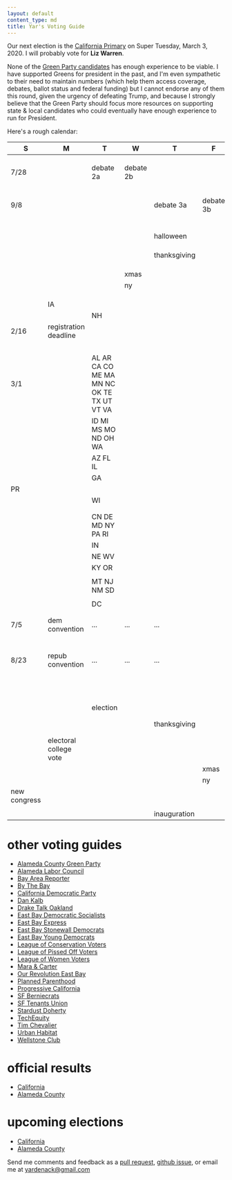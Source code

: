 ```yaml
---
layout: default
content_type: md
title: Yar's Voting Guide
---
```


Our next election is the [California Primary](https://en.wikipedia.org/wiki/2020_California_Democratic_primary) on Super Tuesday, March 3, 2020. I will probably vote for **Liz Warren**.

None of the [Green Party candidates](https://en.wikipedia.org/wiki/2020_Green_Party_presidential_primaries#Candidates) has enough experience to be viable. I have supported Greens for president in the past, and I'm even sympathetic to their need to maintain numbers (which help them access coverage, debates, ballot status and federal funding) but I cannot endorse any of them this round, given the urgency of defeating Trump, and because I strongly believe that the Green Party should focus more resources on supporting state & local candidates who could eventually have enough experience to run for President.

Here's a rough calendar:

| S | M | T | W | T | F | S |
|---|---|---|---|---|---|---|
|   |   |   |   |   |   |   |
|   |   |   |   |   |   |   |
|   |   |   |   |   |   |   |
| 7/28 |   | debate 2a | debate 2b |   |   |   |
|   |   |   |   |   |   |   |
|   |   |   |   |   |   |   |
|   |   |   |   |   |   |   |
|   |   |   |   |   |   |   |
|   |   |   |   |   |   |   |
| 9/8 |   |   |   | debate 3a  | debate 3b |   |
|   |   |   |   |   |   |   |
|   |   |   |   |   |   |   |
|   |   |   |   |   |   |   |
|   |   |   |   |   |   |   |
|   |   |   |   |   |   |   |
|   |   |   |   |   |   |   |
|   |   |   |   | halloween |   |   |
|   |   |   |   |   |   |   |
|   |   |   |   |   |   |   |
|   |   |   |   |   |   |   |
|   |   |   |   | thanksgiving |   |   |
|   |   |   |   |   |   |   |
|   |   |   |   |   |   |   |
|   |   |   |   |   |   |   |
|   |   |   | xmas |   |   |   |
|   |   |   | ny |   |   |   |
|   |   |   |   |   |   |   |
|   |   |   |   |   |   |   |
|   |   |   |   |   |   |   |
|   | IA |   |   |   |   |   |
|   |   | NH |   |   |   |   |
| 2/16 | registration deadline |   |   |   |   | NV |
|   |   |   |   |   |   | SC |
| 3/1 |   | AL AR CA CO ME MA MN NC OK TE TX UT VT VA  |   |   |   |   |
|   |   | ID MI MS MO ND OH WA |   |   |   |   |
|   |   | AZ FL IL |   |   |   |   |
|   |   | GA |   |   |   |   |
| PR |   |   |   |   |   | AK HI LA |
|   |   | WI |   |   |   |   |
|   |   |   |   |   |   |   |
|   |   |   |   |   |   |   |
|   |   | CN DE MD NY PA RI |   |   |   | KS |
|   |   | IN |   |   |   |   |
|   |   | NE WV |   |   |   |   |
|   |   | KY OR |   |   |   |   |
|   |   |   |   |   |   |   |
|   |   | MT NJ NM SD |   |   |   |   |
|   |   |   |   |   |   |   |
|   |   | DC |   |   |   |   |
|   |   |   |   |   |   |   |
|   |   |   |   |   |   |   |
| 7/5 | dem convention  | ... | ... | ... |   |   |
|   |   |   |   |   |   |   |
|   |   |   |   |   |   |   |
|   |   |   |   |   |   |   |
|   |   |   |   |   |   |   |
|   |   |   |   |   |   |   |
|   |   |   |   |   |   |   |
| 8/23 | repub convention | ... | ... | ... |   |   |
|   |   |   |   |   |   |   |
|   |   |   |   |   |   |   |
|   |   |   |   |   |   |   |
|   |   |   |   |   |   |   |
|   |   |   |   |   |   |   |
|   |   |   |   |   |   |   |
|   |   |   |   |   |   |   |
|   |   |   |   |   |   |   |
|   |   |   |   |   |   | halloween |
|   |   | election |   |   |   |   |
|   |   |   |   |   |   |   |
|   |   |   |   |   |   |   |
|   |   |   |   | thanksgiving |   |   |
|   |   |   |   |   |   |   |
|   |   |   |   |   |   |   |
|   | electoral college vote |   |   |   |   |   |
|   |   |   |   |   | xmas |   |
|   |   |   |   |   | ny |   |
| new congress |   |   |   |   |   |   |
|   |   |   |   |   |   |   |
|   |   |   |   | inauguration |   |   |

# other voting guides

* [Alameda County Green Party](https://acgreens.wordpress.com/voter-guides/)
* [Alameda Labor Council](http://alamedalabor.org/2018/08/09/new-endorsements-for-the-alc/)
* [Bay Area Reporter](https://www.ebar.com/news/news//266598/bay_area_reporter_election_endorsements)
* [By The Bay](https://www.bythebay.cool/ballot-preview/)
* [California Democratic Party](https://www.cadem.org/vote/endorsements)
* [Dan Kalb](https://www.dankalb.net/dan-s-ballot-recommendations-nov-18)
* [Drake Talk Oakland](https://draketalkoakland.com/2018/08/23/towards-a-new-city-council-in-turbulent-times/)
* [East Bay Democratic Socialists](https://www.eastbaydsa.org/)
* [East Bay Express](https://www.eastbayexpress.com/oakland/our-november-2018-endorsement-guide/Content?oid=21443046&showFullText=true)
* [East Bay Stonewall Democrats](http://eastbaystonewalldemocrats.org/)
* [East Bay Young Democrats](https://www.ebyd.org/endorsements/)
* [League of Conservation Voters](http://www.ecovote.org/page/endorsements)
* [League of Pissed Off Voters](http://www.theleaguesf.org/voter_guides)
* [League of Women Voters](https://lwvc.org/vote/elections/ballot-recommendations)
* [Mara & Carter](https://docs.google.com/spreadsheets/d/11BPvzeIkJHUGY54rXlpltwqNjx3_gg6ENlwPh8tuosk/edit)
* [Our Revolution East Bay](https://www.facebook.com/OurRevolutionEastBay/photos/a.1882837791745440/2349240395105175/)
* [Planned Parenthood](http://www.ppactionca.org/local-info/mar-monte/voter-guide-2018.html)
* [Progressive California](http://politics.voxpublica.org/)
* [SF Berniecrats](http://www.sfberniecrats.com/november_2018_endorsements)
* [SF Tenants Union](https://www.sftu.org/endorsements/)
* [Stardust Doherty](http://stardustdoherty.org/wordpress/?p=9471)
* [TechEquity](https://techequitycollaborative.org/wp-content/uploads/2018/10/TechEquity-Voter-Guide-Election-2018.pdf)
* [Tim Chevalier](https://tim.dreamwidth.org/2051420.html)
* [Urban Habitat](https://urbanhabitat.org/urban-habitats-fall-2018-voter-guide)
* [Wellstone Club](http://wellstoneclub.org/current-endorsements/)

# official results

* [California](https://vote.sos.ca.gov/)
* [Alameda County](https://acgov.org/rovresults/235/index.htm)

# upcoming elections

* [California](https://www.sos.ca.gov/elections/upcoming-elections/)
* [Alameda County](https://www.acvote.org/election-information/elections)

Send me comments and feedback as a [pull request](https://github.com/yar-votes/yar-votes.github.io/pulls), [github issue](https://github.com/yar-votes/yar-votes.github.io/issues), or email me at [yardenack@gmail.com](mailto:yardenack@gmail.com)

